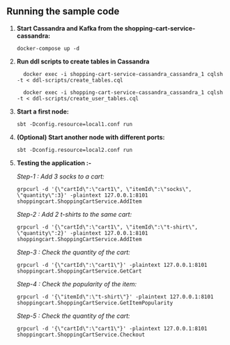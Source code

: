 ## Running the sample code

1. **Start Cassandra and Kafka from the shopping-cart-service-cassandra:**
    ```
    docker-compose up -d
    ```

2. **Run ddl scripts to create tables in Cassandra**
   ```
     docker exec -i shopping-cart-service-cassandra_cassandra_1 cqlsh -t < ddl-scripts/create_tables.cql
     
     docker exec -i shopping-cart-service-cassandra_cassandra_1 cqlsh -t < ddl-scripts/create_user_tables.cql
   ```
3. **Start a first node:**

    ```
    sbt -Dconfig.resource=local1.conf run
    ```

4. **(Optional) Start another node with different ports:**

    ```
    sbt -Dconfig.resource=local2.conf run
    ```
   
5. **Testing the application :-**
   
   *Step-1 : Add 3 socks to a cart:*
 
   ```
   grpcurl -d '{\"cartId\":\"cart1\", \"itemId\":\"socks\", \"quantity\":3}' -plaintext 127.0.0.1:8101 shoppingcart.ShoppingCartService.AddItem
   ```
   *Step-2 : Add 2 t-shirts to the same cart:*
   ```
   grpcurl -d '{\"cartId\":\"cart1\", \"itemId\":\"t-shirt\", \"quantity\":2}' -plaintext 127.0.0.1:8101 shoppingcart.ShoppingCartService.AddItem
   ```
   *Step-3 : Check the quantity of the cart:*
   ```
   grpcurl -d '{\"cartId\":\"cart1\"}' -plaintext 127.0.0.1:8101 shoppingcart.ShoppingCartService.GetCart
   ```
   *Step-4 : Check the popularity of the item:*
   ```
   grpcurl -d '{\"itemId\":\"t-shirt\"}' -plaintext 127.0.0.1:8101 shoppingcart.ShoppingCartService.GetItemPopularity
   ```
   *Step-5 : Check the quantity of the cart:*
   ```
   grpcurl -d '{\"cartId\":\"cart1\"}' -plaintext 127.0.0.1:8101 shoppingcart.ShoppingCartService.Checkout
   ```
   
